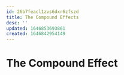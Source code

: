 ```yaml
---
id: 26b7feacl1zvs6dxr6zfszd
title: The Compound Effects
desc: ''
updated: 1646853693861
created: 1646842954149
---
```


# The Compound Effect

